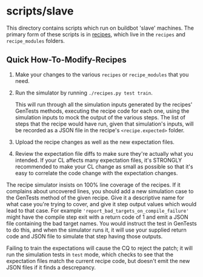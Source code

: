 # scripts/slave

This directory contains scripts which run on buildbot 'slave' machines.
The primary form of these scripts is in [recipes][1], which live
in the `recipes` and `recipe_modules` folders.

[1]: https://chromium.googlesource.com/infra/luci/recipes-py

## Quick How-To-Modify-Recipes

 1. Make your changes to the various `recipes` or `recipe_modules` that you
    need.
 1. Run the simulator by running `./recipes.py test train`.

    This will run through all the simulation inputs generated by the recipes'
    GenTests methods, executing the recipe code for each one, using the
    simulation inputs to mock the output of the various steps. The list of steps
    that the recipe would have run, given that simulation's inputs, will be
    recorded as a JSON file in the recipe's `<recipe.expected>` folder.
 1. Upload the recipe changes as well as the new expectation files.
 1. Review the expectation file diffs to make sure they're actually what you
    intended. If your CL affects many expectation files, it's STRONGLY
    recommended to make your CL change as small as possible so that it's easy
    to correlate the code change with the expectation changes.

The recipe simulator insists on 100% line coverage of the recipes. If it
complains about uncovered lines, you should add a new simulation case to the
GenTests method of the given recipe. Give it a descriptive name for what case
you're trying to cover, and give it step output values which would lead to that
case. For example `'report_bad_targets_on_compile_failure'` might have the
compile step exit with a return code of 1 and emit a JSON file containing the
bad target names. You would instruct the test in GenTests to do this, and when
the simulator runs it, it will use your supplied return code and JSON file to
simulate that step having those outputs.

Failing to train the expectations will cause the CQ to reject the patch; it will
run the simulation tests in `test` mode, which checks to see that the
expectation files match the current recipe code, but doesn't emit the new JSON
files if it finds a descrepancy.
